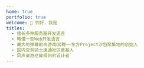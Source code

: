 ```yaml
---
home: true
portfolio: true
welcome: 👋 你好，我是
titles:
  - 擅长多种服务器开发语言
  - 略懂一些Web开发语言
  - 最大的弹幕射击游戏QQ群——东方Project沙包聚集地的创始人
  - 国内空洞骑士速通社区奠基人
  - 风声桌游结算规则的设计者
---
```

